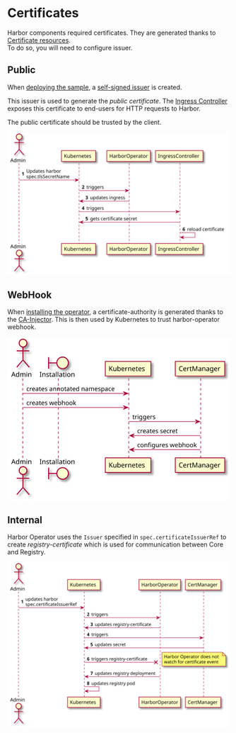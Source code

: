 # Certificates

Harbor components required certificates. They are generated thanks to [Certificate resources](https://cert-manager.io/docs/concepts/certificate/).  
To do so, you will need to configure issuer.

## Public

When [deploying the sample](./installation.md#deploy-the-sample), a [self-signed issuer](https://cert-manager.io/docs/configuration/selfsigned/) is created.

This issuer is used to generate the *public certificate*. The [Ingress Controller](https://kubernetes.io/docs/concepts/services-networking/ingress-controllers/) exposes this certificate to end-users for HTTP requests to Harbor.

The public certificate should be trusted by the client.

![Overview of public certificate updates](./images/public-certificate-overview.svg)

## WebHook

When [installing the operator](./installation.md#deploy-the-operator), a certificate-authority is generated thanks to the [CA-Injector](https://cert-manager.io/docs/concepts/ca-injector/). This is then used by Kubernetes to trust harbor-operator webhook.

![Overview of webhook certificate installation](./images/webhook-certificate-overview.svg)

## Internal

Harbor Operator uses the `Issuer` specified in `spec.certificateIssuerRef` to create *registry-certificate* which is used for communication between Core and Registry.

![Overview of internal certificate](./images/internal-certificate-overview.svg)
